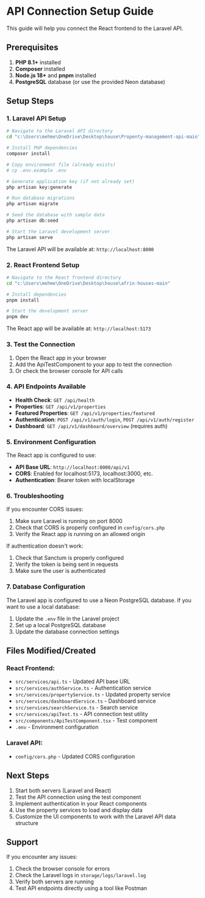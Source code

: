 # API Connection Setup Guide

This guide will help you connect the React frontend to the Laravel API.

## Prerequisites

1. **PHP 8.1+** installed
2. **Composer** installed
3. **Node.js 18+** and **pnpm** installed
4. **PostgreSQL** database (or use the provided Neon database)

## Setup Steps

### 1. Laravel API Setup

```bash
# Navigate to the Laravel API directory
cd "c:\Users\mehme\OneDrive\Desktop\house\Propenty-management-api-main"

# Install PHP dependencies
composer install

# Copy environment file (already exists)
# cp .env.example .env

# Generate application key (if not already set)
php artisan key:generate

# Run database migrations
php artisan migrate

# Seed the database with sample data
php artisan db:seed

# Start the Laravel development server
php artisan serve
```

The Laravel API will be available at: `http://localhost:8000`

### 2. React Frontend Setup

```bash
# Navigate to the React frontend directory
cd "c:\Users\mehme\OneDrive\Desktop\house\afrin-houses-main"

# Install dependencies
pnpm install

# Start the development server
pnpm dev
```

The React app will be available at: `http://localhost:5173`

### 3. Test the Connection

1. Open the React app in your browser
2. Add the ApiTestComponent to your app to test the connection
3. Or check the browser console for API calls

### 4. API Endpoints Available

- **Health Check**: `GET /api/health`
- **Properties**: `GET /api/v1/properties`
- **Featured Properties**: `GET /api/v1/properties/featured`
- **Authentication**: `POST /api/v1/auth/login`, `POST /api/v1/auth/register`
- **Dashboard**: `GET /api/v1/dashboard/overview` (requires auth)

### 5. Environment Configuration

The React app is configured to use:
- **API Base URL**: `http://localhost:8000/api/v1`
- **CORS**: Enabled for localhost:5173, localhost:3000, etc.
- **Authentication**: Bearer token with localStorage

### 6. Troubleshooting

If you encounter CORS issues:
1. Make sure Laravel is running on port 8000
2. Check that CORS is properly configured in `config/cors.php`
3. Verify the React app is running on an allowed origin

If authentication doesn't work:
1. Check that Sanctum is properly configured
2. Verify the token is being sent in requests
3. Make sure the user is authenticated

### 7. Database Configuration

The Laravel app is configured to use a Neon PostgreSQL database. If you want to use a local database:

1. Update the `.env` file in the Laravel project
2. Set up a local PostgreSQL database
3. Update the database connection settings

## Files Modified/Created

### React Frontend:
- `src/services/api.ts` - Updated API base URL
- `src/services/authService.ts` - Authentication service
- `src/services/propertyService.ts` - Updated property service
- `src/services/dashboardService.ts` - Dashboard service
- `src/services/searchService.ts` - Search service
- `src/services/apiTest.ts` - API connection test utility
- `src/components/ApiTestComponent.tsx` - Test component
- `.env` - Environment configuration

### Laravel API:
- `config/cors.php` - Updated CORS configuration

## Next Steps

1. Start both servers (Laravel and React)
2. Test the API connection using the test component
3. Implement authentication in your React components
4. Use the property services to load and display data
5. Customize the UI components to work with the Laravel API data structure

## Support

If you encounter any issues:
1. Check the browser console for errors
2. Check the Laravel logs in `storage/logs/laravel.log`
3. Verify both servers are running
4. Test API endpoints directly using a tool like Postman